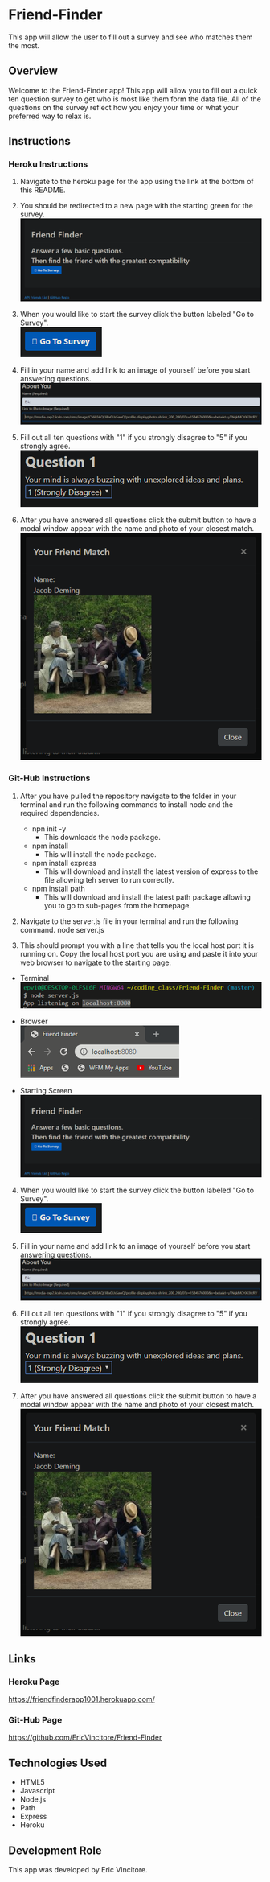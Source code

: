 # Friend-Finder
This app will allow the user to fill out a survey and see who matches them the most.

## Overview

Welcome to the Friend-Finder app! This app will allow you to fill out a quick ten question survey to get who is most like them form the data file. All of the questions on the survey reflect how you enjoy your time or what your preferred way to relax is.

## Instructions

### Heroku Instructions

1. Navigate to the heroku page for the app using the link at the bottom of this README.  


2. You should be redirected to a new page with the starting green for the survey.  
![Starting Screen](images/startingscreen.png)

4. When you would like to start the survey click the button labeled "Go to Survey".    
![Starting Button](images/surveybutton.png)

5. Fill in your name and add link to an image of yourself before you start answering questions.  
![Starting Info](images/startinginfo.png)

6. Fill out all ten questions with "1" if you strongly disagree to "5" if you strongly agree.  
![Questions](images/question.png)

7. After you have answered all questions click the submit button to have a modal window appear with the name and photo of your closest match.  
![Your Match](images/yourmatch.png)

### Git-Hub Instructions

1. After you have pulled the repository navigate to the folder in your terminal and run the following commands to install node and the required dependencies.
    * npn init -y
        * This downloads the node package.
    * npm install 
        * This will install the node package.
    * npm install express
        * This will download and install the latest version of express to the file allowing teh server to run correctly.
    * npm install path
        * This will download and install the latest path package allowing you to go to sub-pages from the homepage.

2. Navigate to the server.js file in your terminal and run the following command.
    node server.js


3. This should prompt you with a line that tells you the local host port it is running on. Copy the local host port you are using and paste it into your web browser to navigate to the starting page.
* Terminal  
![Terminal Command](images/localhost.png)

* Browser  
![Browser Command](images/localhostBrowser.PNG)

* Starting Screen  
![Starting Screen](images/startingscreen.png)

4. When you would like to start the survey click the button labeled "Go to Survey".  
![Starting Button](images/surveybutton.png)

5. Fill in your name and add link to an image of yourself before you start answering questions.  
![Starting Info](images/startinginfo.png)

6. Fill out all ten questions with "1" if you strongly disagree to "5" if you strongly agree.  
![Questions](images/question.png)

7. After you have answered all questions click the submit button to have a modal window appear with the name and photo of your closest match.  
![Your Match](images/yourmatch.png)

## Links

### Heroku Page

https://friendfinderapp1001.herokuapp.com/

### Git-Hub Page

https://github.com/EricVincitore/Friend-Finder

## Technologies Used

* HTML5
* Javascript
* Node.js
* Path
* Express
* Heroku

## Development Role

This app was developed by Eric Vincitore.